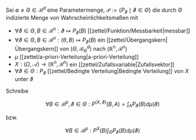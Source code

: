 Sei $\emptyset \ne \Theta \in \mathscr{B}^d$ eine Parametermenge, $\mathcal{P} := \{ P_\vartheta \mid \vartheta \in \Theta \}$ die durch $\Theta$ indizierte Menge von Wahrscheinlichkeitsmaßen mit
- $\forall \vartheta \in \Theta, B \in \mathscr{B}^n : \vartheta \mapsto P_\vartheta(B)$ [[zettel/Funktion/Messbarkeit|messbar]]
- $\forall \vartheta \in \Theta, B \in \mathscr{B}^n : (\theta, B) \mapsto P_\vartheta(B)$ ein [[zettel/Übergangskern|Übergangskern]] von $(\Theta, \mathscr{B}_\Theta^d)$ nach $(\mathbb{R}^n, \mathscr{B}^n)$
- $\mu$ [[zettel/a-priori-Verteilung|a-priori-Verteilung]]
- $X : (\Omega, \mathcal{A}) \to (\mathbb{R}^n, \mathscr{B}^n)$ ein [[zettel/Zufallsvariable|Zufallsvektor]]
- $\forall \vartheta \in \Theta : P_\vartheta$ [[zettel/Bedingte Verteilung|Bedingte Verteilung]] von $X$ unter $\vartheta$

Schreibe

$$
	\forall B \in \mathscr{B}^p, \vartheta \in \Theta : P^{(X, \vartheta)}(B, A) = \int_A P_\vartheta(B) d\mu(\vartheta)
$$

bzw.

$$
	\forall B \in \mathscr{B}^p : P^X(B) \int_\Theta P_\vartheta(B) d\mu(\vartheta)
$$